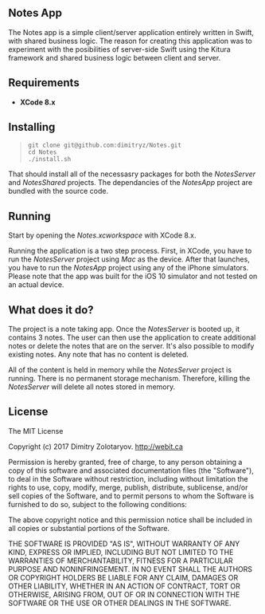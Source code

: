 ## Notes App

The Notes app is a simple client/server application entirely written in Swift, with shared business logic. The reason for creating this application was to experiment with the posibilities of server-side Swift using the Kitura framework and shared business logic between client and server.

## Requirements

- **XCode 8.x**

## Installing

> `git clone git@github.com:dimitryz/Notes.git`\
> `cd Notes`\
> `./install.sh`

That should install all of the necessasry packages for both the _NotesServer_ and _NotesShared_ projects. The dependancies of the _NotesApp_ project are bundled with the source code.

## Running

Start by opening the _Notes.xcworkspace_ with XCode 8.x.

Running the application is a two step process. First, in XCode, you have to run the _NotesServer_ project using _Mac_ as the device. After that launches, you have to run the _NotesApp_ project using any of the iPhone simulators. Please note that the app was built for the iOS 10 simulator and not tested on an actual device.

## What does it do?

The project is a note taking app. Once the _NotesServer_ is booted up, it contains 3 notes. The user can then use the application to create additional notes or delete the notes that are on the server. It's also possible to modify existing notes. Any note that has no content is deleted.

All of the content is held in memory while the _NotesServer_ project is running. There is no permanent storage mechanism. Therefore, killing the _NotesServer_ will delete all notes stored in memory.

## License

The MIT License

Copyright (c) 2017 Dimitry Zolotaryov. http://webit.ca

Permission is hereby granted, free of charge, to any person obtaining a copy of this software and associated documentation files (the "Software"), to deal in the Software without restriction, including without limitation the rights to use, copy, modify, merge, publish, distribute, sublicense, and/or sell copies of the Software, and to permit persons to whom the Software is furnished to do so, subject to the following conditions:

The above copyright notice and this permission notice shall be included in all copies or substantial portions of the Software.

THE SOFTWARE IS PROVIDED "AS IS", WITHOUT WARRANTY OF ANY KIND, EXPRESS OR IMPLIED, INCLUDING BUT NOT LIMITED TO THE WARRANTIES OF MERCHANTABILITY, FITNESS FOR A PARTICULAR PURPOSE AND NONINFRINGEMENT. IN NO EVENT SHALL THE AUTHORS OR COPYRIGHT HOLDERS BE LIABLE FOR ANY CLAIM, DAMAGES OR OTHER LIABILITY, WHETHER IN AN ACTION OF CONTRACT, TORT OR OTHERWISE, ARISING FROM, OUT OF OR IN CONNECTION WITH THE SOFTWARE OR THE USE OR OTHER DEALINGS IN THE SOFTWARE.
